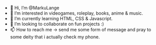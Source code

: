 - 👋 Hi, I’m @MarkuLange
- 👀 I’m interested in videogames, roleplay, books, anime & music.
- 🌱 I’m currently learning HTML, CSS & Javascript.
- 💞️ I’m looking to collaborate on fun projects :)
- 📫 How to reach me -> send me some form of message and pray to some deity that i actually check my phone.

<!---
MarkuLange/MarkuLange is a ✨ special ✨ repository because its `README.md` (this file) appears on your GitHub profile.
You can click the Preview link to take a look at your changes.
--->
